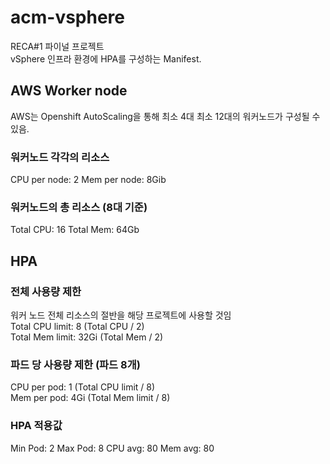# acm-vsphere
RECA#1 파이널 프로젝트  
vSphere 인프라 환경에 HPA를 구성하는 Manifest.  


## AWS Worker node 
AWS는 Openshift AutoScaling을 통해 최소 4대 최소 12대의 워커노드가 구성될 수 있음.

### 워커노드 각각의 리소스
CPU per node: 2
Mem per node: 8Gib  

### 워커노드의 총 리소스 (8대 기준)
Total CPU: 16
Total Mem: 64Gb  

## HPA
### 전체 사용량 제한
워커 노드 전체 리소스의 절반을 해당 프로젝트에 사용할 것임  
Total CPU limit: 8 (Total CPU / 2)  
Total Mem limit: 32Gi (Total Mem / 2)  

### 파드 당 사용량 제한 (파드 8개)
CPU per pod: 1 (Total CPU limit / 8)  
Mem per pod: 4Gi (Total Mem limit / 8)  

### HPA 적용값
Min Pod: 2
Max Pod: 8
CPU avg: 80
Mem avg: 80
